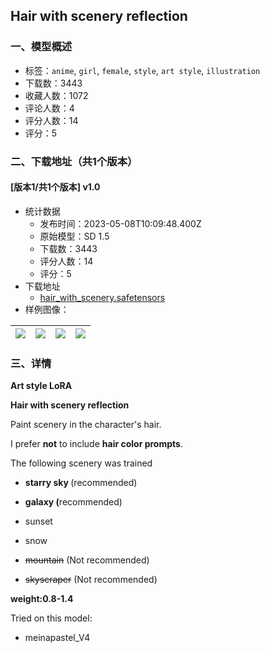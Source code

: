 ## Hair with scenery reflection
### 一、模型概述

- 标签：`anime`, `girl`, `female`, `style`, `art style`, `illustration`
- 下载数：3443
- 收藏人数：1072
- 评论人数：4
- 评分人数：14
- 评分：5

### 二、下载地址（共1个版本）

#### [版本1/共1个版本] v1.0

- 统计数据
  - 发布时间：2023-05-08T10:09:48.400Z
  - 原始模型：SD 1.5
  - 下载数：3443
  - 评分人数：14
  - 评分：5
- 下载地址
  - [hair_with_scenery.safetensors](https://civitai.com/api/download/models/65527)
- 样例图像：

| <img src="https://image.civitai.com/xG1nkqKTMzGDvpLrqFT7WA/ef52ce16-16c5-4b7a-afd2-ce95619f422c/width=450/742364.jpeg" /> | <img src="https://image.civitai.com/xG1nkqKTMzGDvpLrqFT7WA/acfc09ec-4100-4a9c-a62f-0bb8b5326b79/width=450/742284.jpeg" /> | <img src="https://image.civitai.com/xG1nkqKTMzGDvpLrqFT7WA/790a75f1-2729-4898-876c-2c9378bd58e3/width=450/725108.jpeg" /> | <img src="https://image.civitai.com/xG1nkqKTMzGDvpLrqFT7WA/5fe21a53-d54a-4a71-a96a-58506871c5cb/width=450/725110.jpeg" /> |
| ---- | ---- | ---- | ---- |


### 三、详情
<p><strong>Art style LoRA</strong></p><p><strong>Hair with scenery reflection</strong></p><p>Paint scenery in the character's hair.</p><p>I prefer <strong>not</strong> to include <strong>hair color prompts</strong>.</p><p></p><p>The following scenery was trained</p><ul><li><p><strong>starry sky </strong>(recommended)</p></li><li><p><strong>galaxy (</strong>recommended)</p></li><li><p>sunset</p></li><li><p>snow</p></li><li><p><s>mountain</s> (Not recommended)</p></li><li><p><s>skyscraper</s> (Not recommended)</p></li></ul><p></p><p><strong>weight:0.8-1.4</strong></p><p></p><p>Tried on this model:</p><ul><li><p>meinapastel_V4</p></li></ul>